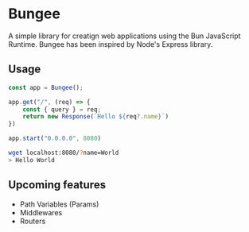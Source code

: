 # Bungee

A simple library for creatign web applications using the Bun JavaScript Runtime. Bungee has been inspired by Node's Express library.

## Usage

```Typescript
const app = Bungee();

app.get("/", (req) => {
    const { query } = req;
    return new Response(`Hello ${req?.name}`)
})

app.start("0.0.0.0", 8080)
```

```bash
wget localhost:8080/?name=World
> Hello World
```
## Upcoming features

- Path Variables (Params)
- Middlewares
- Routers
